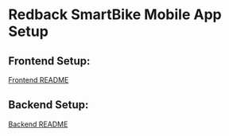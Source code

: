 # Redback SmartBike Mobile App Setup

## Frontend Setup: 
[Frontend README](app/README.md) 

## Backend Setup: 
[Backend README](app_backend/README.md) 